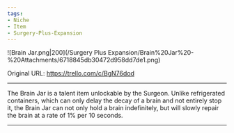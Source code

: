 ```yaml
---
tags:
- Niche
- Item
- Surgery-Plus-Expansion
---
```


![Brain Jar.png\|200](/Surgery Plus Expansion/Brain%20Jar%20-%20Attachments/6718845db30472d958dd7de1.png)

Original URL: https://trello.com/c/BgN76dod

---

The Brain Jar is a talent item unlockable by the Surgeon. Unlike refrigerated containers, which can only delay the decay of a brain and not entirely stop it, the Brain Jar can not only hold a brain indefinitely, but will slowly repair the brain at a rate of 1% per 10 seconds.

---

